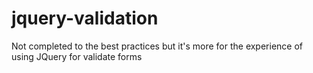 jquery-validation
=================

Not completed to the best practices but it's more for the experience of using JQuery for validate forms
